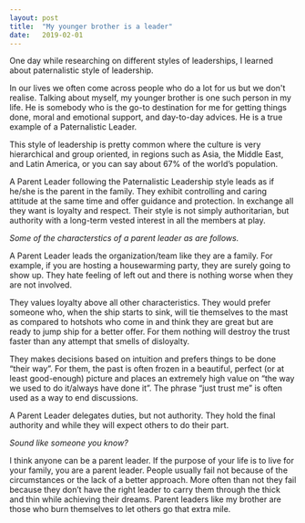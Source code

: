 ```yaml
---
layout: post
title:  "My younger brother is a leader"
date:   2019-02-01
---
```

One day while researching on different styles of leaderships, I learned about paternalistic style of leadership.

In our lives we often come across people who do a lot for us but we don't realise. Talking about myself, my younger brother is one such person in my life. He is somebody who is the go-to destination for me for getting things done, moral and emotional support, and day-to-day advices. He is a true example of a Paternalistic Leader.  

This style of leadership is pretty common where the culture is very hierarchical and group oriented, in regions such as Asia, the Middle East, and Latin America, or you can say about 67% of the world’s population. 

A Parent Leader following the Paternalistic Leadership style leads as if he/she is the parent in the family. They exhibit controlling and caring attitude at the same time and offer guidance and protection. In exchange all they want is loyalty and respect. Their style is not simply authoritarian, but authority with a long-term vested interest in all the members at play. 

*Some of the characterstics of a parent leader as are follows.*

A Parent Leader leads the organization/team like they are a family. For example, if you are hosting a housewarming party, they are surely going to show up. They hate feeling of left out and there is nothing worse when they are not involved.

They values loyalty above all other characteristics. They would prefer someone who, when the ship starts to sink, will tie themselves to the mast as compared to hotshots who come in and think they are great but are ready to jump ship for a better offer. For them nothing will destroy the trust faster than any attempt that smells of disloyalty.

They makes decisions based on intuition and prefers things to be done “their way”. For them, the past is often frozen in a beautiful, perfect (or at least good-enough) picture and places an extremely high value on “the way we used to do it/always have done it”. The phrase “just trust me” is often used as a way to end discussions.

A Parent Leader delegates duties, but not authority. They hold the final authority and while they will expect others to do their part.

*Sound like someone you know?*

I think anyone can be a parent leader. If the purpose of your life is to live for your family, you are a parent leader. People usually fail not because of the circumstances or the lack of a better approach. More often than not they fail because they don’t have the right leader to carry them through the thick and thin while achieving their dreams. Parent leaders like my brother are those who burn themselves to let others go that extra mile.
